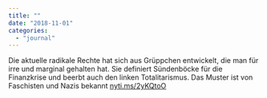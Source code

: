 ```yaml
---
title: ""
date: "2018-11-01"
categories: 
  - "journal"
---
```


Die aktuelle radikale Rechte hat sich aus Grüppchen entwickelt, die man für irre und marginal gehalten hat. Sie definiert Sündenböcke für die Finanzkrise und beerbt auch den linken Totalitarismus. Das Muster ist von Faschisten und Nazis bekannt [nyti.ms/2yKQtoO](https://nyti.ms/2yKQtoO)
